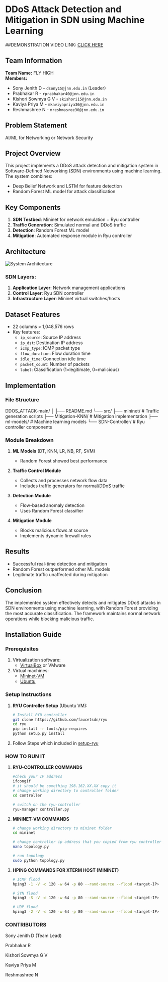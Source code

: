 # DDoS Attack Detection and Mitigation in SDN using Machine Learning
##DEMONSTRATION VIDEO LINK: [CLICK HERE]( https://drive.google.com/file/d/1VqVv_F0M-7--Cfk5W-j86Hxce5wvo6kB/view?usp=drive_link )
## Team Information
**Team Name:** FLY HIGH  
**Members:**
- Sony Jenith D – `dsony15@jnn.edu.in` (Leader)
- Prabhakar R - `rprabhakar40@jnn.edu.in`
- Kishori Sowmya G V - `skishori15@jnn.edu.in`
- Kaviya Priya M - `mkaviyapriya36@jnn.edu.in`
- Reshmashree N - `mreshmasree30@jnn.edu.in`

## Problem Statement
AI/ML for Networking or Network Security

## Project Overview
This project implements a DDoS attack detection and mitigation system in Software-Defined Networking (SDN) environments using machine learning. The system combines:
- Deep Belief Network and LSTM for feature detection
- Random Forest ML model for attack classification

## Key Components
1. **SDN Testbed**: Mininet for network emulation + Ryu controller
2. **Traffic Generation**: Simulated normal and DDoS traffic
3. **Detection**: Random Forest ML model
4. **Mitigation**: Automated response module in Ryu controller

## Architecture
![System Architecture](https://github.com/user-attachments/assets/e0f1a989-ac35-488a-b55f-41572ba72b28)

### SDN Layers:
1. **Application Layer**: Network management applications
2. **Control Layer**: Ryu SDN controller
3. **Infrastructure Layer**: Mininet virtual switches/hosts

## Dataset Features
- 22 columns × 1,048,576 rows
- Key features:
  - `ip_source`: Source IP address
  - `ip_dst`: Destination IP address
  - `icmp_type`: ICMP packet type
  - `flow_duration`: Flow duration time
  - `idle_time`: Connection idle time
  - `packet_count`: Number of packets
  - `label`: Classification (1=legitimate, 0=malicious)

## Implementation

### File Structure
DDOS_ATTACK-main/
│
├── README.md
└── src/
├── mininet/ # Traffic generation scripts
├── Mitigation-KNN/ # Mitigation implementation
├── ml-models/ # Machine learning models
└── SDN-Controller/ # Ryu controller components


### Module Breakdown
1. **ML Models** (DT, KNN, LR, NB, RF, SVM)
   - Random Forest showed best performance
   
2. **Traffic Control Module**
   - Collects and processes network flow data
   - Includes traffic generators for normal/DDoS traffic

3. **Detection Module**
   - Flow-based anomaly detection
   - Uses Random Forest classifier

4. **Mitigation Module**
   - Blocks malicious flows at source
   - Implements dynamic firewall rules

## Results
- Successful real-time detection and mitigation
- Random Forest outperformed other ML models
- Legitimate traffic unaffected during mitigation

## Conclusion
The implemented system effectively detects and mitigates DDoS attacks in SDN environments using machine learning, with Random Forest providing the most accurate classification. The framework maintains normal network operations while blocking malicious traffic.

## Installation Guide

### Prerequisites
1. Virtualization software:
   - [VirtualBox](https://www.virtualbox.org/wiki/Downloads) or VMware
2. Virtual machines:
   - [Mininet-VM](https://github.com/mininet/mininet/releases/)
   - [Ubuntu](https://ubuntu.com/download/desktop)

### Setup Instructions
1. **RYU Controller Setup** (Ubuntu VM):
   ```bash
   # Install RYU controller
   git clone https://github.com/faucetsdn/ryu
   cd ryu
   pip install -r tools/pip-requires
   python setup.py install
2. Follow Steps which included in [setup-ryu](https://heltale.com/sdn/setting_up_ryu/)

### HOW TO RUN IT
1. **RYU-CONTROLLER COMMANDS**
   ```bash
   #check your IP address
   ifcongif
   # it should be something 198.162.XX.XX copy it
   # change working directory to controller folder
   cd controller

   # switch on the ryu-controller
   ryu-manager controller.py

2. **MININET-VM COMMANDS**
   ```bash
   # change working directory to mininet folder
   cd mininet

   # change controller ip address that you copied from ryu controller ip
   nano topology.py

   # run topology
   sudo python topology.py

3. **HPING COMMANDS FOR XTERM HOST (MININET)**
   ```bash
   # ICMP flood
   hping3 -1 -V -d 120 -w 64 -p 80 --rand-source --flood <target-IP>

   # SYN flood
   hping3 -S -V -d 120 -w 64 -p 80 --rand-source --flood <target-IP>

   # UDP flood
   hping3 -2 -V -d 120 -w 64 -p 80 --rand-source --flood <target-IP>

 ### CONTRIBUTORS

 Sony Jenith D (Team Lead)
 
 Prabhakar R

 Kishori Sowmya G V

 Kaviya Priya M

 Reshmashree N

